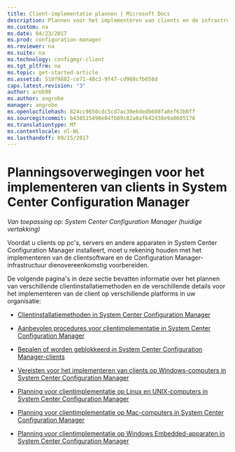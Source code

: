 ```yaml
---
title: Client-implementatie plannen | Microsoft Docs
description: Plannen voor het implementeren van clients en de infrastructuur in System Center Configuration Manager voorbereiden.
ms.custom: na
ms.date: 04/23/2017
ms.prod: configuration-manager
ms.reviewer: na
ms.suite: na
ms.technology: configmgr-client
ms.tgt_pltfrm: na
ms.topic: get-started-article
ms.assetid: 518f9882-ce71-48c3-9f47-cd968cfb658d
caps.latest.revision: "3"
author: arob98
ms.author: angrobe
manager: angrobe
ms.openlocfilehash: 824cc9650cdc5cd7ac30e6dedb608fa8ef63b0ff
ms.sourcegitcommit: b438515490e04fb09c82a8af642d38e9a0605178
ms.translationtype: MT
ms.contentlocale: nl-NL
ms.lasthandoff: 09/15/2017
---
```

# <a name="planning-considerations-for-deploying-clients-in-system-center-configuration-manager"></a>Planningsoverwegingen voor het implementeren van clients in System Center Configuration Manager

*Van toepassing op: System Center Configuration Manager (huidige vertakking)*

Voordat u clients op pc's, servers en andere apparaten in System Center Configuration Manager installeert, moet u rekening houden met het implementeren van de clientsoftware en de Configuration Manager-infrastructuur dienovereenkomstig voorbereiden.  

 De volgende pagina's in deze sectie bevatten informatie over het plannen van verschillende clientinstallatiemethoden en de verschillende details voor het implementeren van de client op verschillende platforms in uw organisatie:  

-   [Clientinstallatiemethoden in System Center Configuration Manager](../../../../core/clients/deploy/plan/client-installation-methods.md)  

-   [Aanbevolen procedures voor clientimplementatie in System Center Configuration Manager](../../../../core/clients/deploy/plan/best-practices-for-client-deployment.md)  

-   [Bepalen of worden geblokkeerd in System Center Configuration Manager-clients](../../../../core/clients/deploy/plan/determine-whether-to-block-clients.md)  

-   [Vereisten voor het implementeren van clients op Windows-computers in System Center Configuration Manager](../../../../core/clients/deploy/prerequisites-for-deploying-clients-to-windows-computers.md)  

-   [Planning voor clientimplementatie op Linux en UNIX-computers in System Center Configuration Manager](../../../../core/clients/deploy/plan/planning-for-client-deployment-to-linux-and-unix-computers.md)  

-   [Planning voor clientimplementatie op Mac-computers in System Center Configuration Manager](../../../../core/clients/deploy/plan/planning-for-client-deployment-to-mac-computers.md)  

-   [Planning voor clientimplementatie op Windows Embedded-apparaten in System Center Configuration Manager](../../../../core/clients/deploy/plan/planning-for-client-deployment-to-windows-embedded-devices.md)  
